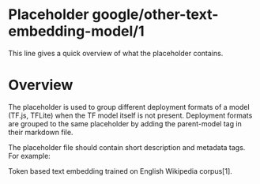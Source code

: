 # Placeholder google/other-text-embedding-model/1

This line gives a quick overview of what the placeholder contains.

<!-- module-type: text-embedding -->
<!-- network-architecture: word2vec-skip-gram -->
<!-- dataset: wikipedia -->
<!-- language: en -->

# Overview

The placeholder is used to group different deployment formats of a model (TF.js,
TFLite) when the TF model itself is not present. Deployment formats are grouped
to the same placeholder by adding the parent-model tag in their markdown file.

The placeholder file should contain short description and metadata tags. For
example:

Token based text embedding trained on English Wikipedia corpus[1].
